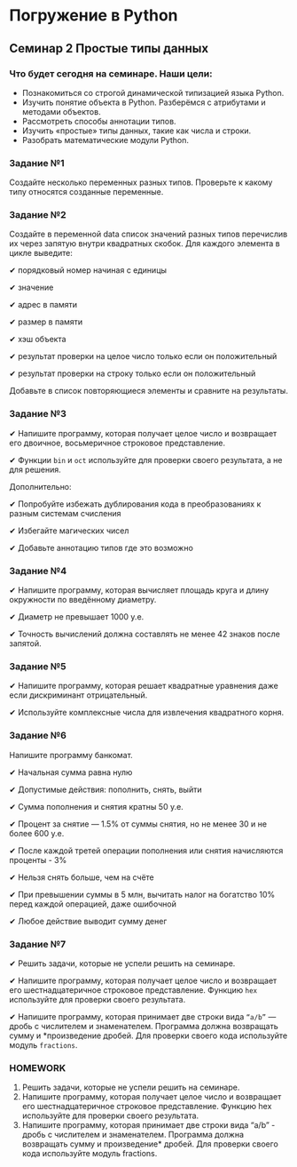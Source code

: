 # Погружение в Python
## Семинар 2 Простые типы данных

### Что будет сегодня на семинаре. Наши цели:
- Познакомиться со строгой динамической типизацией языка Python.
- Изучить понятие объекта в Python. Разберёмся с атрибутами и методами объектов.
- Рассмотреть способы аннотации типов.
- Изучить «простые» типы данных, такие как числа и строки.
- Разобрать математические модули Python.

### Задание №1
Создайте несколько переменных разных типов. Проверьте к какому типу относятся созданные переменные. 

### Задание №2
Создайте в переменной data список значений разных типов перечислив их через запятую внутри квадратных скобок. 
Для каждого элемента в цикле выведите:

✔ порядковый номер начиная с единицы

✔ значение

✔ адрес в памяти

✔ размер в памяти

✔ хэш объекта

✔ результат проверки на целое число только если он положительный

✔ результат проверки на строку только если он положительный

Добавьте в список повторяющиеся элементы и сравните на результаты.

### Задание №3
✔ Напишите программу, которая получает целое число и возвращает его двоичное, восьмеричное строковое представление.

✔ Функции `bin` и `oct` используйте для проверки своего результата, а не для решения.

Дополнительно:

✔ Попробуйте избежать дублирования кода в преобразованиях к разным системам счисления

✔ Избегайте магических чисел

✔ Добавьте аннотацию типов где это возможно

### Задание №4
✔ Напишите программу, которая вычисляет площадь круга и длину окружности по введённому диаметру.

✔ Диаметр не превышает 1000 у.е.

✔ Точность вычислений должна составлять не менее 42 знаков после запятой.

### Задание №5
✔ Напишите программу, которая решает квадратные уравнения даже если дискриминант отрицательный.

✔ Используйте комплексные числа для извлечения квадратного корня.

### Задание №6
Напишите программу банкомат.

✔ Начальная сумма равна нулю

✔ Допустимые действия: пополнить, снять, выйти

✔ Сумма пополнения и снятия кратны 50 у.е.

✔ Процент за снятие — 1.5% от суммы снятия, но не менее 30 и не более 600 у.е.

✔ После каждой третей операции пополнения или снятия начисляются проценты - 3%

✔ Нельзя снять больше, чем на счёте

✔ При превышении суммы в 5 млн, вычитать налог на богатство 10% перед каждой
операцией, даже ошибочной

✔ Любое действие выводит сумму денег

### Задание №7
✔ Решить задачи, которые не успели решить на семинаре.

✔ Напишите программу, которая получает целое число и возвращает его шестнадцатеричное
строковое представление. Функцию `hex` используйте для проверки своего результата.

✔ Напишите программу, которая принимает две строки вида `“a/b”` — дробь с числителем и знаменателем.
Программа должна возвращать сумму и *произведение дробей. Для проверки своего
кода используйте модуль `fractions`.


### HOMEWORK

1. Решить задачи, которые не успели решить на семинаре.
2. Напишите программу, которая получает целое число и возвращает его шестнадцатеричное 
строковое представление. Функцию hex используйте для проверки своего результата.
3. Напишите программу, которая принимает две строки вида “a/b” - дробь с числителем и знаменателем. 
Программа должна возвращать сумму и произведение* дробей. Для проверки своего кода используйте модуль fractions.